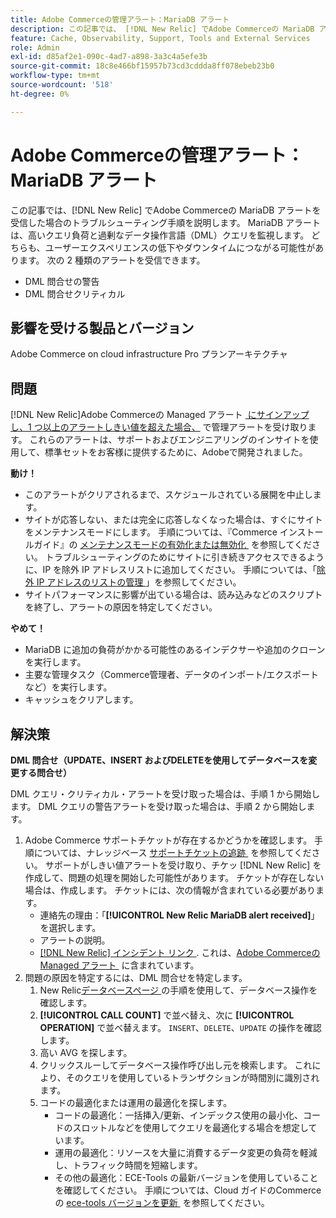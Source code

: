 ```yaml
---
title: Adobe Commerceの管理アラート：MariaDB アラート
description: この記事では、 [!DNL New Relic] でAdobe Commerceの MariaDB アラートを受信した場合のトラブルシューティング手順を説明します。 MariaDB アラートは、高いクエリ負荷と過剰なデータ操作言語（DML）クエリを監視します。 どちらも、ユーザーエクスペリエンスの低下やダウンタイムにつながる可能性があります。 2 種類のアラートを受信できます。
feature: Cache, Observability, Support, Tools and External Services
role: Admin
exl-id: d85af2e1-090c-4ad7-a898-3a3c4a5efe3b
source-git-commit: 18c8e466bf15957b73cd3cddda8ff078ebeb23b0
workflow-type: tm+mt
source-wordcount: '518'
ht-degree: 0%

---
```


# Adobe Commerceの管理アラート：MariaDB アラート

この記事では、[!DNL New Relic] でAdobe Commerceの MariaDB アラートを受信した場合のトラブルシューティング手順を説明します。 MariaDB アラートは、高いクエリ負荷と過剰なデータ操作言語（DML）クエリを監視します。 どちらも、ユーザーエクスペリエンスの低下やダウンタイムにつながる可能性があります。 次の 2 種類のアラートを受信できます。

* DML 問合せの警告
* DML 問合せクリティカル

## 影響を受ける製品とバージョン

Adobe Commerce on cloud infrastructure Pro プランアーキテクチャ

## 問題

[!DNL New Relic]Adobe Commerceの Managed アラート [&#x200B; にサインアップし、1 つ以上のアラートしきい値を超えた場合、](managed-alerts-for-magento-commerce.md) で管理アラートを受け取ります。 これらのアラートは、サポートおよびエンジニアリングのインサイトを使用して、標準セットをお客様に提供するために、Adobeで開発されました。

**動け！**

* このアラートがクリアされるまで、スケジュールされている展開を中止します。
* サイトが応答しない、または完全に応答しなくなった場合は、すぐにサイトをメンテナンスモードにします。 手順については、『Commerce インストールガイド』の [&#x200B; メンテナンスモードの有効化または無効化 &#x200B;](https://experienceleague.adobe.com/ja/docs/commerce-operations/installation-guide/tutorials/maintenance-mode) を参照してください。 トラブルシューティングのためにサイトに引き続きアクセスできるように、IP を除外 IP アドレスリストに追加してください。 手順については、「[&#x200B; 除外 IP アドレスのリストの管理 &#x200B;](https://experienceleague.adobe.com/ja/docs/commerce-operations/installation-guide/tutorials/maintenance-mode#maintain-the-list-of-exempt-ip-addresses)」を参照してください。
* サイトパフォーマンスに影響が出ている場合は、読み込みなどのスクリプトを終了し、アラートの原因を特定してください。

**やめて！**

* MariaDB に追加の負荷がかかる可能性のあるインデクサーや追加のクローンを実行します。
* 主要な管理タスク（Commerce管理者、データのインポート/エクスポートなど）を実行します。
* キャッシュをクリアします。

## 解決策

**DML 問合せ（UPDATE、INSERT およびDELETEを使用してデータベースを変更する問合せ）**

DML クエリ・クリティカル・アラートを受け取った場合は、手順 1 から開始します。 DML クエリの警告アラートを受け取った場合は、手順 2 から開始します。

1. Adobe Commerce サポートチケットが存在するかどうかを確認します。 手順については、ナレッジベース [&#x200B; サポートチケットの追跡 &#x200B;](https://experienceleague.adobe.com/ja/docs/commerce-knowledge-base/kb/help-center-guide/magento-help-center-user-guide#track-support-case) を参照してください。 サポートがしきい値アラートを受け取り、チケッ [!DNL New Relic] を作成して、問題の処理を開始した可能性があります。 チケットが存在しない場合は、作成します。 チケットには、次の情報が含まれている必要があります。
   * 連絡先の理由：「**[!UICONTROL New Relic MariaDB alert received]**」を選択します。
   * アラートの説明。
   * [[!DNL New Relic]  インシデント リンク &#x200B;](https://docs.newrelic.com/docs/alerts-applied-intelligence/new-relic-alerts/alert-incidents/view-violation-event-details-incidents). これは、[Adobe Commerceの Managed アラート &#x200B;](managed-alerts-for-magento-commerce.md) に含まれています。
1. 問題の原因を特定するには、DML 問合せを特定します。
   1. New Relic[&#x200B; データベースページ &#x200B;](https://docs.newrelic.com/docs/apm/apm-ui-pages/monitoring/databases-page-view-operations-throughput-response-time) の手順を使用して、データベース操作を確認します。
   1. **[!UICONTROL CALL COUNT]** で並べ替え、次に **[!UICONTROL OPERATION]** で並べ替えます。 `INSERT`、`DELETE`、`UPDATE` の操作を確認します。
   1. 高い AVG を探します。
   1. クリックスルーしてデータベース操作呼び出し元を検索します。 これにより、そのクエリを使用しているトランザクションが時間別に識別されます。
   1. コードの最適化または運用の最適化を探します。
      * コードの最適化：一括挿入/更新、インデックス使用の最小化、コードのスロットルなどを使用してクエリを最適化する場合を想定しています。
      * 運用の最適化：リソースを大量に消費するデータ変更の負荷を軽減し、トラフィック時間を短縮します。
      * その他の最適化：ECE-Tools の最新バージョンを使用していることを確認してください。 手順については、Cloud ガイドのCommerceの [ece-tools バージョンを更新 &#x200B;](https://experienceleague.adobe.com/ja/docs/commerce-on-cloud/user-guide/dev-tools/ece-tools/update-package) を参照してください。
